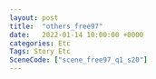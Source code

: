 ```yaml
---
layout: post
title:  "others_free97"
date:   2022-01-14 10:00:00 +0000
categories: Etc
Tags: Story Etc
SceneCode: ["scene_free97_q1_s20"]
---
```

